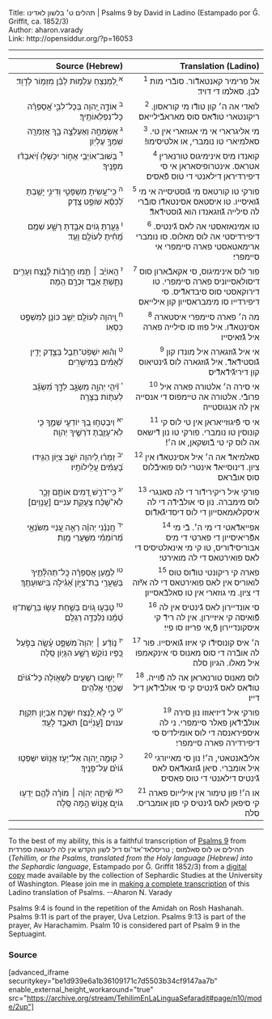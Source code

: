 <html>
<head></head>
<body>
Title: תהלים ט׳ בלשון לאדינו | Psalms 9 by David in Ladino (Estampado por Ǧ. Griffit, ca. 1852/3)<br />
Author: aharon.varady<br />
Link: http://opensiddur.org/?p=16053
<p />
<hr />

<table style="margin-left: auto;margin-right: auto;" class="draggable">
<thead><tr><th id="x" style="text-align: right;">Source (Hebrew)</th><th style="text-align: right;">Translation (Ladino)</th></tr></thead>
<tbody>
<tr><td style="vertical-align:top;" width="46%">
<div class="liturgy" style="text-align: right;"><span lang="he">
<sup>א</sup>&nbsp;לַ֭מְנַצֵּחַ 
עַלְמ֥וּת לַבֵּ֗ן 
מִזְמ֥וֹר לְדָוִֽד׃
</span></div></td>

<td style="vertical-align:top;" width="53%">
<div class="ladino" style="text-align: right;"><span lang="he">
<sup>1</sup>&nbsp;אל פרימיר קאנטאדﬞור. 
סובﬞרי מות לבן. 
סאלמו די דויד׃
</span></div></td></tr>


<tr><td style="vertical-align:top;" width="46%">
<div class="liturgy" style="text-align: right;"><span lang="he">
<sup>ב</sup>&nbsp;אוֹדֶ֣ה יְ֭הוָה בְּכָל־לִבִּ֑י 
אֲ֝סַפְּרָ֗ה כָּל־נִפְלְאוֹתֶֽיךָ׃
</span></div></td>

<td style="vertical-align:top;" width="53%">
<div class="ladino" style="text-align: right;"><span lang="he">
<sup>2</sup>&nbsp;לואדי אה ה׳ קון טודﬞו מי קוראסון. 
ריקונטארי טודﬞאס סוס מאראבﬞילייאס׃
</span></div></td></tr>


<tr><td style="vertical-align:top;" width="46%">
<div class="liturgy" style="text-align: right;"><span lang="he">
<sup>ג</sup>&nbsp;אֶשְׂמְחָ֣ה וְאֶעֶלְצָ֣ה בָ֑ךְ 
אֲזַמְּרָ֖ה שִׁמְךָ֣ 
עֶלְיֽוֹן׃
</span></div></td>

<td style="vertical-align:top;" width="53%">
<div class="ladino" style="text-align: right;"><span lang="he">
<sup>3</sup>&nbsp;מי אליגרארי אי מי אגוזארי אין טי. 
סאלמיארי טו נומברי, 
או אלטיסימו!׃
</span></div></td></tr>


<tr><td style="vertical-align:top;" width="46%">
<div class="liturgy" style="text-align: right;"><span lang="he">
<sup>ד</sup>&nbsp;בְּשׁוּב־אוֹיְבַ֥י אָח֑וֹר 
יִכָּשְׁל֥וּ וְ֝יֹאבְד֗וּ מִפָּנֶֽיךָ׃
</span></div></td>

<td style="vertical-align:top;" width="53%">
<div class="ladino" style="text-align: right;"><span lang="he">
<sup>4</sup>&nbsp;קואנדו מיס אינימיגוס טורנארין אטראס. 
אינטרופיסאראן אי סי דיפירדיראן דילאנטי די טוס פﬞאסיס׃
</span></div></td></tr>


<tr><td style="vertical-align:top;" width="46%">
<div class="liturgy" style="text-align: right;"><span lang="he">
<sup>ה</sup>&nbsp;כִּֽי־עָ֭שִׂיתָ מִשְׁפָּטִ֣י וְדִינִ֑י 
יָשַׁ֥בְתָּ לְ֝כִסֵּ֗א שׁוֹפֵ֥ט צֶֽדֶק׃
</span></div></td>

<td style="vertical-align:top;" width="53%">
<div class="ladino" style="text-align: right;"><span lang="he">
<sup>5</sup>&nbsp;פורקי טו קורטאס מי גﬞוסטיסייה אי מי גﬞואיסייו. 
טו איסטאס אסינטאדﬞו סובﬞרי לה סילייה גﬞוזגאנדו הוא גﬞוסטידﬞאדﬞ׃
</span></div></td></tr>


<tr><td style="vertical-align:top;" width="46%">
<div class="liturgy" style="text-align: right;"><span lang="he">
<sup>ו</sup>&nbsp;גָּעַ֣רְתָּ ג֭וֹיִם 
אִבַּ֣דְתָּ רָשָׁ֑ע 
שְׁמָ֥ם מָ֝חִ֗יתָ לְעוֹלָ֥ם וָעֶֽד׃
</span></div></td>

<td style="vertical-align:top;" width="53%">
<div class="ladino" style="text-align: right;"><span lang="he">
<sup>6</sup>&nbsp;טו אמינאזאסטי אה לאס גﬞינטיס. 
דיפירדיסטי אה לוס מאלוס. 
סו נומברי ארימאטאסטי פארה סיימפרי אי סיימפרי׃
</span></div></td></tr>


<tr><td style="vertical-align:top;" width="46%">
<div class="liturgy" style="text-align: right;"><span lang="he">
<sup>ז</sup>&nbsp;הָֽאוֹיֵ֨ב ׀ תַּ֥מּוּ 
חֳרָב֗וֹת לָ֫נֶ֥צַח 
וְעָרִ֥ים נָתַ֑שְׁתָּ 
אָבַ֖ד זִכְרָ֣ם הֵֽמָּה׃
</span></div></td>

<td style="vertical-align:top;" width="53%">
<div class="ladino" style="text-align: right;"><span lang="he">
<sup>7</sup>&nbsp;פור לוס אינימיגוס, 
סי אקאבﬞארון סוס דיסולאסייוניס פארה סיימפרי. 
טו דירוקאסטי סוס סיבדאדﬞיס. 
סי דיפירדייו סו מימבראסייון קון אילייאס׃
</span></div></td></tr>


<tr><td style="vertical-align:top;" width="46%">
<div class="liturgy" style="text-align: right;"><span lang="he">
<sup>ח</sup>&nbsp;וַֽ֭יהוָה לְעוֹלָ֣ם יֵשֵׁ֑ב 
כּוֹנֵ֖ן לַמִּשְׁפָּ֣ט כִּסְאֽוֹ׃
</span></div></td>

<td style="vertical-align:top;" width="53%">
<div class="ladino" style="text-align: right;"><span lang="he">
<sup>8</sup>&nbsp;מה ה׳ פארה סיימפרי איסטארה אסינטאדﬞו. 
איל פוזו סו סילייה פארה איל גﬞזאיסייו׃
</span></div></td></tr>


<tr><td style="vertical-align:top;" width="46%">
<div class="liturgy" style="text-align: right;"><span lang="he">
<sup>ט</sup>&nbsp;וְה֗וּא יִשְׁפֹּֽט־תֵּבֵ֥ל בְּצֶ֑דֶק 
יָדִ֥ין לְ֝אֻמִּ֗ים בְּמֵישָׁרִֽים׃
</span></div></td>

<td style="vertical-align:top;" width="53%">
<div class="ladino" style="text-align: right;"><span lang="he">
<sup>9</sup>&nbsp;אי איל גﬞוזגארה איל מונדו קון גﬞוסטידﬞאדﬞ. 
איל גﬞוזגארה לוס גﬞינטיאוס קון דיריגﬞידﬞאדﬞיס׃
</span></div></td></tr>


<tr><td style="vertical-align:top;" width="46%">
<div class="liturgy" style="text-align: right;"><span lang="he">
<sup>י</sup>&nbsp;וִ֘יהִ֤י יְהוָ֣ה מִשְׂגָּ֣ב לַדָּ֑ךְ 
מִ֝שְׂגָּ֗ב לְעִתּ֥וֹת בַּצָּרָֽה׃
</span></div></td>

<td style="vertical-align:top;" width="53%">
<div class="ladino" style="text-align: right;"><span lang="he">
<sup>10</sup>&nbsp;אי סירה ה׳ אלטורה פארה איל פרובﬞי. 
אלטורה אה טיימפוס די אנסייה אין לה אנגוסטייה׃
</span></div></td></tr>


<tr><td style="vertical-align:top;" width="46%">
<div class="liturgy" style="text-align: right;"><span lang="he">
<sup>יא</sup>&nbsp;וְיִבְטְח֣וּ בְ֭ךָ יוֹדְעֵ֣י שְׁמֶ֑ךָ 
כִּ֤י לֹֽא־עָזַ֖בְתָּ דֹרְשֶׁ֣יךָ יְהוָֽה׃
</span></div></td>

<td style="vertical-align:top;" width="53%">
<div class="ladino" style="text-align: right;"><span lang="he">
<sup>11</sup>&nbsp;אי סי פﬞיגוזייאראן אין טי לוס קי קונוסין טו נומברי. 
פורקי טו נון דﬞישאס אה לוס קי טי בﬞושקאן, או ה׳!׃
</span></div></td></tr>


<tr><td style="vertical-align:top;" width="46%">
<div class="liturgy" style="text-align: right;"><span lang="he">
<sup>יב</sup>&nbsp;זַמְּר֗וּ לַ֭יהוָה יֹשֵׁ֣ב צִיּ֑וֹן 
הַגִּ֥ידוּ בָ֝עַמִּ֗ים עֲלִֽילוֹתָֽיו׃
</span></div></td>

<td style="vertical-align:top;" width="53%">
<div class="ladino" style="text-align: right;"><span lang="he">
<sup>12</sup>&nbsp;סאלמיאדﬞ אה ה׳ איל אסינטאדﬞו אין ציון. 
דינוסייאדﬞ אינטרי לוס פואיבﬞלוס סוס אובﬞראס׃
</span></div></td></tr>


<tr><td style="vertical-align:top;" width="46%">
<div class="liturgy" style="text-align: right;"><span lang="he">
<sup>יג</sup>&nbsp;כִּֽי־דֹרֵ֣שׁ דָּ֭מִים אוֹתָ֣ם זָכָ֑ר 
לֹֽא־שָׁ֝כַ֗ח צַעֲקַ֥ת עניים [עֲנָוִֽים׃]
</span></div></td>

<td style="vertical-align:top;" width="53%">
<div class="ladino" style="text-align: right;"><span lang="he">
<sup>13</sup>&nbsp;פורקי איל ריקירידﬞור די לה סאנגרי לוס מימברה. 
נון סי אולבﬞידﬞה די לה איסקלאמאסייון די לוס דיסדיגﬞאדﬞוס׃
</span></div></td></tr>


<tr><td style="vertical-align:top;" width="46%">
<div class="liturgy" style="text-align: right;"><span lang="he">
<sup>יד</sup>&nbsp;חָֽנְנֵ֬נִי יְהוָ֗ה 
רְאֵ֣ה עָ֭נְיִי מִשֹּׂנְאָ֑י 
מְ֝רוֹמְמִ֗י מִשַּׁ֥עֲרֵי מָֽוֶת׃
</span></div></td>

<td style="vertical-align:top;" width="53%">
<div class="ladino" style="text-align: right;"><span lang="he">
<sup>14</sup>&nbsp;אפייאדﬞאטי די מי ה׳. 
בﬞי מי אפﬞריאיסייון די פארטי די מיס אבוריסידﬞוריס, 
טו קי מי אינאלטיסיס די לאס פואירטאס די לה מואירטי׃
</span></div></td></tr>


<tr><td style="vertical-align:top;" width="46%">
<div class="liturgy" style="text-align: right;"><span lang="he">
<sup>טו</sup>&nbsp;לְמַ֥עַן אֲסַפְּרָ֗ה כָּֽל־תְּהִלָּ֫תֶ֥יךָ בְּשַֽׁעֲרֵ֥י בַת־צִיּ֑וֹן 
אָ֝גִ֗ילָה בִּישׁוּעָתֶֽךָ׃
</span></div></td>

<td style="vertical-align:top;" width="53%">
<div class="ladino" style="text-align: right;"><span lang="he">
<sup>15</sup>&nbsp;פארה קי ריקונטי טודﬞוס טוס לואוריס אין לאס פואירטאס די לה איﬞזה די ציון. 
מי גוזארי אין טו סאלבﬞאסייון׃
</span></div></td></tr>


<tr><td style="vertical-align:top;" width="46%">
<div class="liturgy" style="text-align: right;"><span lang="he">
<sup>טז</sup>&nbsp;טָבְע֣וּ ג֭וֹיִם בְּשַׁ֣חַת עָשׂ֑וּ 
בְּרֶֽשֶׁת־ז֥וּ טָ֝מָ֗נוּ נִלְכְּדָ֥ה רַגְלָֽם׃
</span></div></td>

<td style="vertical-align:top;" width="53%">
<div class="ladino" style="text-align: right;"><span lang="he">
<sup>16</sup>&nbsp;סי אונדיירון לאס גﬞינטיס אין לה פﬞואיסה קי איזיירון. 
אין לה רידﬞ קי איסקונדיירון פﬞ,אי פריזו סו פיי׃
</span></div></td></tr>


<tr><td style="vertical-align:top;" width="46%">
<div class="liturgy" style="text-align: right;"><span lang="he">
<sup>יז</sup>&nbsp;נ֤וֹדַ֨ע ׀ יְהוָה֮ מִשְׁפָּ֪ט 
עָ֫שָׂ֥ה בְּפֹ֣עַל כַּ֭פָּיו נוֹקֵ֣שׁ רָשָׁ֑ע 
הִגָּי֥וֹן סֶֽלָה׃
</span></div></td>

<td style="vertical-align:top;" width="53%">
<div class="ladino" style="text-align: right;"><span lang="he">
<sup>17</sup>&nbsp;ה׳ איס קונוסידﬞו קי איזו גﬞואיסייו. 
פור לה אובﬞרה די סוס מאנוס סי אינקאמפו איל מאלו. 
הגיון סלה׃
</span></div></td></tr>


<tr><td style="vertical-align:top;" width="46%">
<div class="liturgy" style="text-align: right;"><span lang="he">
<sup>יח</sup>&nbsp;יָשׁ֣וּבוּ רְשָׁעִ֣ים לִשְׁא֑וֹלָה 
כָּל־גּ֝וֹיִ֗ם שְׁכֵחֵ֥י אֱלֹהִֽים׃
</span></div></td>

<td style="vertical-align:top;" width="53%">
<div class="ladino" style="text-align: right;"><span lang="he">
<sup>18</sup>&nbsp;לוס מאנוס טורנאראן אה לה פﬞוייה. 
טודﬞאס לאס גﬞינטיס קי סי אולבﬞידﬞאן דיל דייו׃
</span></div></td></tr>


<tr><td style="vertical-align:top;" width="46%">
<div class="liturgy" style="text-align: right;"><span lang="he">
<sup>יט</sup>&nbsp;כִּ֤י לֹ֣א לָ֭נֶצַח יִשָּׁכַ֣ח אֶבְי֑וֹן 
תִּקְוַ֥ת ענוים [עֲ֝נִיִּ֗ים] תֹּאבַ֥ד לָעַֽד׃
</span></div></td>

<td style="vertical-align:top;" width="53%">
<div class="ladino" style="text-align: right;"><span lang="he">
<sup>19</sup>&nbsp;פורקי איל דיזיאוזו נון סירה אולבﬞידﬞאן פאלר סיימפרי. 
ני לה איספיראנסה די לוס אומילדיס סי דיפירדירה פארה סיימפרי׃
</span></div></td></tr>


<tr><td style="vertical-align:top;" width="46%">
<div class="liturgy" style="text-align: right;"><span lang="he">
<sup>כ</sup>&nbsp;קוּמָ֣ה יְ֭הוָה 
אַל־יָעֹ֣ז אֱנ֑וֹשׁ 
יִשָּׁפְט֥וּ ג֝וֹיִ֗ם עַל־פָּנֶֽיךָ׃
</span></div></td>

<td style="vertical-align:top;" width="53%">
<div class="ladino" style="text-align: right;"><span lang="he">
<sup>20</sup>&nbsp;אליבﬞאנטאטי, ה׳! 
נון סי מאייורגי איל אומברי. 
סיאן גﬞוזגאדﬞאס לאס גﬞינטיס דילאנטי די טוס פאסיס׃
</span></div></td></tr>


<tr><td style="vertical-align:top;" width="46%">
<div class="liturgy" style="text-align: right;"><span lang="he">
<sup>כא</sup>&nbsp;שִׁ֘יתָ֤ה יְהוָ֨ה ׀ 
מוֹרָ֗ה לָ֫הֶ֥ם יֵדְע֥וּ גוֹיִ֑ם אֱנ֖וֹשׁ הֵ֣מָּה 
סֶּֽלָה׃
</span></div></td>

<td style="vertical-align:top;" width="53%">
<div class="ladino" style="text-align: right;"><span lang="he">
<sup>21</sup>&nbsp;או ה׳! 
פון טימור אין אילייוס פארה קי סיפאן לאס גﬞינטיס קי סון אומבריס. 
סלה׃
</span></div></td>
</tr>
</tbody></table>

<hr />

To the best of my ability, this is a faithful transcription of <a href="https://en.wikipedia.org/wiki/Psalm_9">Psalms 9</a> from תהילים או לוס סאלמוס ; טריסלאד'אד'וס דיל לשון הקדש אין לה לינגואה ספרדית (<em>Tehillim, or the Psalms, translated from the Holy language [Hebrew] into the Sephardic language</em>, Estampado por Ǧ. Griffit 1852/3) from a <a href="http://digitalcollections.lib.washington.edu/cdm/compoundobject/collection/p16786coll3/id/2453/rec/">digital copy</a> made available by the collection of Sephardic Studies at the University of Washington. Please join me in <a href="https://he.wikisource.org/wiki/%D7%9E%D7%A4%D7%AA%D7%97:Tehilim,_o_los_Salmos,_trezladados_del_leshon_ha-%E1%B8%B3odesh_en_la_lingua_Sefaradit.pdf">making a complete transcription</a> of this Ladino translation of Psalms. --Aharon N. Varady

Psalms 9:4 is found in the repetition of the Amidah on Rosh Hashanah. Psalms 9:11 is part of the prayer, Uva Letzion. Psalms 9:13 is part of the prayer, Av Harachamim. Psalm 10 is considered part of Psalm 9 in the Septuagint.

<h3>Source</h3>

[advanced_iframe securitykey="be1d939e6a1b36109171c7d5503b34cf9147aa7b" enable_external_height_workaround="true" src="https://archive.org/stream/TehilimEnLaLinguaSefaradit#page/n10/mode/2up"]

</body>
</html>